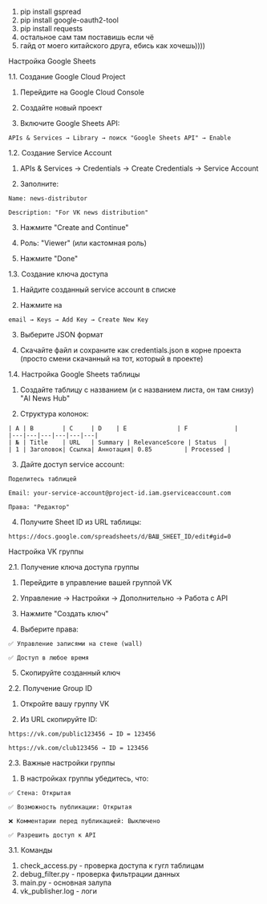 1) pip install gspread
2) pip install google-oauth2-tool
3) pip install requests
4) остальное сам там поставишь если чё
5) гайд от моего китайского друга, ебись как хочешь))))



Настройка Google Sheets
   
1.1. Создание Google Cloud Project

  1. Перейдите на Google Cloud Console
  
  2. Создайте новый проект
  
  3. Включите Google Sheets API:

    APIs & Services → Library → поиск "Google Sheets API" → Enable

1.2. Создание Service Account

  1. APIs & Services → Credentials → Create Credentials → Service Account
  
  2. Заполните:

    Name: news-distributor

    Description: "For VK news distribution"

  3. Нажмите "Create and Continue"

  4. Роль: "Viewer" (или кастомная роль)

  5. Нажмите "Done"

1.3. Создание ключа доступа

  1. Найдите созданный service account в списке

  2. Нажмите на
     
    email → Keys → Add Key → Create New Key

  3. Выберите JSON формат

  4. Скачайте файл и сохраните как credentials.json в корне проекта (просто смени скачанный на тот, который в проекте)

1.4. Настройка Google Sheets таблицы

  1. Создайте таблицу с названием (и с названием листа, он там снизу) "AI News Hub"

  2. Структура колонок:

    | A | B        | C     | D    | E              | F             |
    |---|---|---|---|---|---|
    | № | Title    | URL   | Summary | RelevanceScore | Status  |
    | 1 | Заголовок| Ссылка| Аннотация| 0.85         | Processed |

  3. Дайте доступ service account:

    Поделитесь таблицей

    Email: your-service-account@project-id.iam.gserviceaccount.com

    Права: "Редактор"

  4. Получите Sheet ID из URL таблицы:

    https://docs.google.com/spreadsheets/d/ВАШ_SHEET_ID/edit#gid=0


Настройка VK группы
   
2.1. Получение ключа доступа группы

  1. Перейдите в управление вашей группой VK

  2. Управление → Настройки → Дополнительно → Работа с API

  3. Нажмите "Создать ключ"

  4. Выберите права:

    ✅ Управление записями на стене (wall)

    ✅ Доступ в любое время

  5. Скопируйте созданный ключ

2.2. Получение Group ID

  1. Откройте вашу группу VK

  2. Из URL скопируйте ID:

    https://vk.com/public123456 → ID = 123456

    https://vk.com/club123456 → ID = 123456

2.3. Важные настройки группы

  1. В настройках группы убедитесь, что:

    ✅ Стена: Открытая

    ✅ Возможность публикации: Открытая

    ❌ Комментарии перед публикацией: Выключено

    ✅ Разрешить доступ к API


3.1. Команды

 1. check_access.py - проверка доступа к гугл таблицам
 2. debug_filter.py - проверка фильтрации данных
 3. main.py - основная залупа
 4. vk_publisher.log - логи



